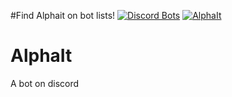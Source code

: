 #Find Alphait on bot lists!
[![Discord Bots](https://discordbots.org/api/widget/493973379515416577.svg)](https://discordbots.org/bot/493973379515416577) [![AlphaIt](https://divinediscordbots.com/api/widget/493973379515416577.svg)](https://divinediscordbots.com/bot/493973379515416577)


# AlphaIt
A bot on discord
